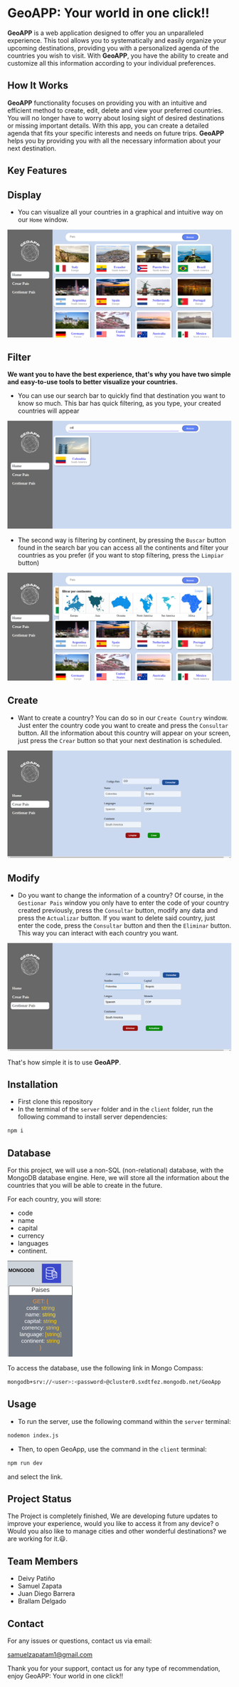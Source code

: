 # GeoAPP: Your world in one click!!

**GeoAPP** is a web application designed to offer you an unparalleled experience. This tool allows you to systematically and easily organize your upcoming destinations, providing you with a personalized agenda of the countries you wish to visit. With **GeoAPP**, you have the ability to create and customize all this information according to your individual preferences.

## How It Works

**GeoAPP** functionality focuses on providing you with an intuitive and efficient method to create, edit, delete and view your preferred countries. You will no longer have to worry about losing sight of desired destinations or missing important details. With this app, you can create a detailed agenda that fits your specific interests and needs on future trips. **GeoAPP** helps you by providing you with all the necessary information about your next destination.

## Key Features

## Display
- You can visualize all your countries in a graphical and intuitive way on our `Home` window.

![alt text](client/src/assets/home.png)

## Filter

**We want you to have the best experience, that's why you have two simple and easy-to-use tools to better visualize your countries.**

- You can use our search bar to quickly find that destination you want to know so much. This bar has quick filtering, as you type, your created countries will appear

![alt text](client/src/assets/searchbar.png)

- The second way is filtering by continent, by pressing the `Buscar` button found in the search bar you can access all the continents and filter your countries as you prefer (if you want to stop filtering, press the `Limpiar` button)

![alt text](client/src/assets/continents.png)

## Create 

- Want to create a country? You can do so in our `Create Country` window. Just enter the country code you want to create and press the `Consultar` button. All the information about this country will appear on your screen, just press the `Crear` button so that your next destination is scheduled.

![alt text](client/src/assets/create.png)

## Modify

- Do you want to change the information of a country? Of course, in the `Gestionar Pais` window you only have to enter the code of your country created previously, press the `Consultar` button, modify any data and press the `Actualizar` button. If you want to delete said country, just enter the code, press the `Consultar` button and then the `Eliminar` button. This way you can interact with each country you want.

![alt text](client/src/assets/update.png)



That's how simple it is to use **GeoAPP**.

## Installation

- First clone this repository
- In the terminal of the `server` folder and in the `client` folder, run the following command to install server dependencies:
```bash
npm i
```
## Database
For this project, we will use a non-SQL (non-relational) database, with the MongoDB database engine. Here, we will store all the information about the countries that you will be able to create in the future.

For each country, you will store:
- code
- name
- capital
- currency
- languages
- continent.

![Alt text](<images/Captura desde 2024-01-17 20-47-46.png>)

To access the database, use the following link in Mongo Compass:
```bash
mongodb+srv://<user>:<password>@cluster0.sxdtfez.mongodb.net/GeoApp

```
## Usage
- To run the server, use the following command within the `server` terminal:
```bash
nodemon index.js
```
- Then, to open GeoApp, use the command in the `client` terminal:
```bash
npm run dev
```
and select the link.


## Project Status
The Project is completely finished, We are developing future updates to improve your experience, would you like to access it from any device? o Would you also like to manage cities and other wonderful destinations? we are working for it.😃.
## Team Members
- Deivy Patiño
- Samuel Zapata
- Juan Diego Barrera
- Brallam Delgado

## Contact
For any issues or questions, contact us via email:

samuelzapatam1@gmail.com

Thank you for your support, contact us for any type of recommendation, enjoy  GeoAPP: Your world in one click!!



